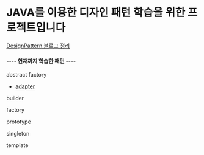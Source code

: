 # JAVA를 이용한 디자인 패턴 학습을 위한 프로젝트입니다


[DesignPattern 블로그 정리](https://motiveko.tistory.com/category/%EA%B0%9C%EB%B0%9C%EA%B8%B0%EC%B4%88/Design%20Patterns)



#### ---- 현재까지 학습한 패턴 ----

  abstract factory 

  * [adapter](https://motiveko.tistory.com/7)

  builder

  factory

  prototype

  singleton

  template
